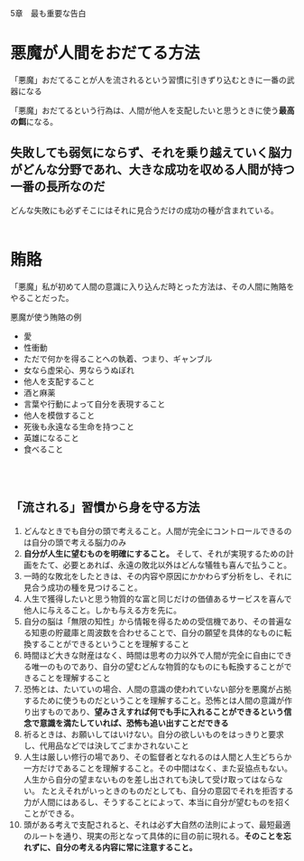 5章　最も重要な告白

# 悪魔が人間をおだてる方法

「悪魔」おだてることが人を流されるという習慣に引きずり込むときに一番の武器になる

「悪魔」おだてるという行為は、人間が他人を支配したいと思うときに使う**最高の餌**になる。
<br/>

## 失敗しても弱気にならず、それを乗り越えていく脳力がどんな分野であれ、大きな成功を収める人間が持つ一番の長所なのだ

どんな失敗にも必ずそこにはそれに見合うだけの成功の種が含まれている。
<br/>
<br/>

# 賄賂
「悪魔」私が初めて人間の意識に入り込んだ時とった方法は、その人間に賄賂をやることだった。

悪魔が使う賄賂の例
* 愛
* 性衝動
* ただで何かを得ることへの執着、つまり、ギャンブル
* 女なら虚栄心、男ならうぬぼれ
* 他人を支配すること
* 酒と麻薬
* 言葉や行動によって自分を表現すること
* 他人を模倣すること
* 死後も永遠なる生命を持つこと
* 英雄になること
* 食べること
<br/>
<br/>

## 「流される」習慣から身を守る方法
1. どんなときでも自分の頭で考えること。人間が完全にコントロールできるのは自分の頭で考える脳力のみ
2. **自分が人生に望むものを明確にすること。** そして、それが実現するための計画をたて、必要とあれば、永遠の敗北以外はどんな犠牲も喜んで払うこと。
3. 一時的な敗北をしたときは、その内容や原因にかかわらず分析をし、それに見合う成功の種を見つけること。
4. 人生で獲得したいと思う物質的な富と同じだけの価値あるサービスを喜んで他人に与えること。しかも与える方を先に。
5. 自分の脳は「無限の知性」から情報を得るための受信機であり、その普遍なる知恵の貯蔵庫と周波数を合わせることで、自分の願望を具体的なものに転換することができるということを理解すること
6. 時間ほど大きな財産はなく、時間は思考の力以外で人間が完全に自由にできる唯一のものであり、自分の望むどんな物質的なものにも転換することができることを理解すること
7. 恐怖とは、たいていの場合、人間の意識の使われていない部分を悪魔が占拠するために使うものだということを理解すること。恐怖とは人間の意識が作り出すものであり、**望みさえすれば何でも手に入れることができるという信念で意識を満たしていれば、恐怖も追い出すことだできる**
8. 祈るときは、お願いしてはいけない。自分の欲しいものをはっきりと要求し、代用品などでは決してごまかされないこと
9. 人生は厳しい修行の場であり、その監督者となれるのは人間と人生どちらか一方だけであることを理解すること。その中間はなく、また妥協点もない。人生から自分の望まないものを差し出されても決して受け取ってはならない。
たとえそれがいっときのものだとしても、自分の意図でそれを拒否する力が人間にはあるし、そうすることによって、本当に自分が望むものを招くことができる。
10. 頭がある考えで支配されると、それは必ず大自然の法則によって、最短最適のルートを通り、現実の形となって具体的に目の前に現れる。**そのことを忘れずに、自分の考える内容に常に注意すること。**
